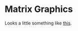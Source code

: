# Matrix Graphics

Looks a little something like [this](https://www.youtube.com/watch?v=9mhROI0bKPY).
